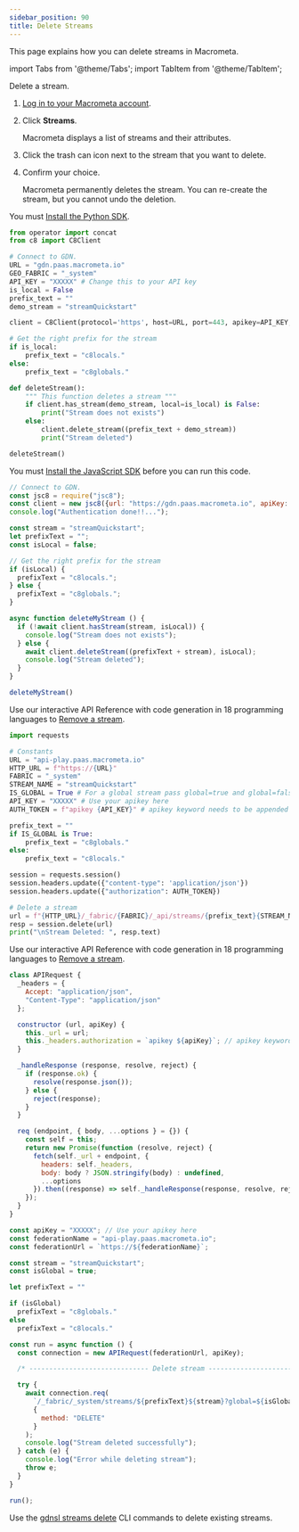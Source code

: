 ```yaml
---
sidebar_position: 90
title: Delete Streams
---
```


This page explains how you can delete streams in Macrometa.

import Tabs from '@theme/Tabs';
import TabItem from '@theme/TabItem';

<Tabs groupId="operating-systems">
<TabItem value="console" label="Web Console">

Delete a stream.

1. [Log in to your Macrometa account](https://auth.paas.macrometa.io/).
1. Click **Streams**.

   Macrometa displays a list of streams and their attributes.

1. Click the trash can icon next to the stream that you want to delete.
1. Confirm your choice.

    Macrometa permanently deletes the stream. You can re-create the stream, but you cannot undo the deletion.

</TabItem>
<TabItem value="py" label="Python SDK">

You must [Install the Python SDK](../sdks/install-sdks.md).

```py
from operator import concat
from c8 import C8Client

# Connect to GDN.
URL = "gdn.paas.macrometa.io"
GEO_FABRIC = "_system"
API_KEY = "XXXXX" # Change this to your API key
is_local = False
prefix_text = ""
demo_stream = "streamQuickstart"

client = C8Client(protocol='https', host=URL, port=443, apikey=API_KEY, geofabric=GEO_FABRIC)

# Get the right prefix for the stream
if is_local:
    prefix_text = "c8locals."
else:
    prefix_text = "c8globals."

def deleteStream():
    """ This function deletes a stream """
    if client.has_stream(demo_stream, local=is_local) is False:
        print("Stream does not exists")
    else:
        client.delete_stream((prefix_text + demo_stream))
        print("Stream deleted")

deleteStream()
```

</TabItem>
<TabItem value="js" label="JavaScript SDK">

You must [Install the JavaScript SDK](../sdks/install-sdks.md) before you can run this code.

```js
// Connect to GDN.
const jsc8 = require("jsc8");
const client = new jsc8({url: "https://gdn.paas.macrometa.io", apiKey: "XXXXX", fabricName: "_system"});
console.log("Authentication done!!...");

const stream = "streamQuickstart";
let prefixText = "";
const isLocal = false;

// Get the right prefix for the stream
if (isLocal) {
  prefixText = "c8locals.";
} else {
  prefixText = "c8globals.";
}

async function deleteMyStream () {
  if (!await client.hasStream(stream, isLocal)) {
    console.log("Stream does not exists");
  } else {
    await client.deleteStream((prefixText + stream), isLocal);
    console.log("Stream deleted");
  }
}

deleteMyStream()
```

</TabItem>
<TabItem value="api-py" label="API - Python">

Use our interactive API Reference with code generation in 18 programming languages to [Remove a stream](https://macrometa.com/docs/api#/operations/DeleteStream).

```py
import requests

# Constants
URL = "api-play.paas.macrometa.io"
HTTP_URL = f"https://{URL}"
FABRIC = "_system"
STREAM_NAME = "streamQuickstart"
IS_GLOBAL = True # For a global stream pass global=true and global=false for local stream
API_KEY = "XXXXX" # Use your apikey here
AUTH_TOKEN = f"apikey {API_KEY}" # apikey keyword needs to be appended

prefix_text = ""
if IS_GLOBAL is True:
    prefix_text = "c8globals."
else:
    prefix_text = "c8locals."

session = requests.session()
session.headers.update({"content-type": 'application/json'})
session.headers.update({"authorization": AUTH_TOKEN})

# Delete a stream
url = f"{HTTP_URL}/_fabric/{FABRIC}/_api/streams/{prefix_text}{STREAM_NAME}?global={IS_GLOBAL}"
resp = session.delete(url)
print("\nStream Deleted: ", resp.text) 
```

</TabItem>
<TabItem value="api-js" label="API - JS">

Use our interactive API Reference with code generation in 18 programming languages to [Remove a stream](https://macrometa.com/docs/api#/operations/DeleteStream).

```js
class APIRequest {
  _headers = {
    Accept: "application/json",
    "Content-Type": "application/json"
  };

  constructor (url, apiKey) {
    this._url = url;
    this._headers.authorization = `apikey ${apiKey}`; // apikey keyword needs to be appended
  }

  _handleResponse (response, resolve, reject) {
    if (response.ok) {
      resolve(response.json());
    } else {
      reject(response);
    }
  }

  req (endpoint, { body, ...options } = {}) {
    const self = this;
    return new Promise(function (resolve, reject) {
      fetch(self._url + endpoint, {
        headers: self._headers,
        body: body ? JSON.stringify(body) : undefined,
        ...options
      }).then((response) => self._handleResponse(response, resolve, reject));
    });
  }
}

const apiKey = "XXXXX"; // Use your apikey here
const federationName = "api-play.paas.macrometa.io";
const federationUrl = `https://${federationName}`;

const stream = "streamQuickstart";
const isGlobal = true;

let prefixText = ""

if (isGlobal)
  prefixText = "c8globals."
else
  prefixText = "c8locals."

const run = async function () {
  const connection = new APIRequest(federationUrl, apiKey);

  /* ------------------------------ Delete stream ----------------------------- */

  try {
    await connection.req(
      `/_fabric/_system/streams/${prefixText}${stream}?global=${isGlobal}`,
      {
        method: "DELETE"
      }
    );
    console.log("Stream deleted successfully");
  } catch (e) {
    console.log("Error while deleting stream");
    throw e;
  }
}

run();
```
</TabItem>
<TabItem value="cli" label="CLI">

Use the [gdnsl streams delete](../cli/streams-cli.md#gdnsl-streams-delete) CLI commands to delete existing streams.

</TabItem>
</Tabs>
